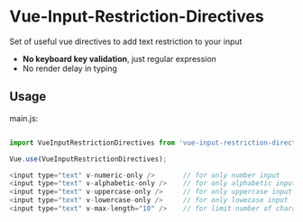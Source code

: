# Vue-Input-Restriction-Directives
Set of useful vue directives to add text restriction to your input
- **No keyboard key validation**, just regular expression
- No render delay in typing

## Usage

main.js:

```javascript

import VueInputRestrictionDirectives from 'vue-input-restriction-directives';

Vue.use(VueInputRestrictionDirectives);

<input type="text" v-numeric-only />       // for only number input
<input type="text" v-alphabetic-only />    // for only alphabetic input
<input type="text" v-uppercase-only />     // for only uppercase input
<input type="text" v-lowercase-only />     // for only lowecase input
<input type="text" v-max-length="10" />    // for limit number of characteres input
```
